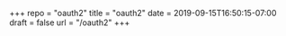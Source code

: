 +++
repo = "oauth2"
title = "oauth2"
date = 2019-09-15T16:50:15-07:00
draft = false
url = "/oauth2"
+++

